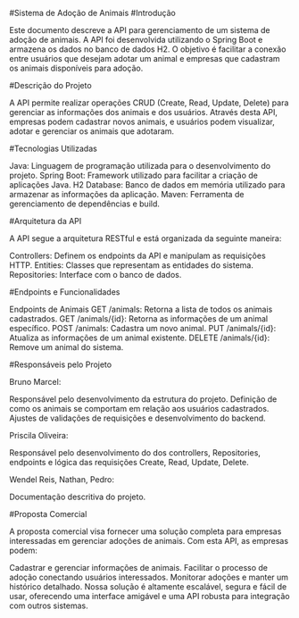 #Sistema de Adoção de Animais
#Introdução

Este documento descreve a API para gerenciamento de um sistema de adoção de animais. A API foi desenvolvida utilizando o Spring Boot e armazena os dados no banco de dados H2. O objetivo é facilitar a conexão entre usuários que desejam adotar um animal e empresas que cadastram os animais disponíveis para adoção.

#Descrição do Projeto

A API permite realizar operações CRUD (Create, Read, Update, Delete) para gerenciar as informações dos animais e dos usuários. Através desta API, empresas podem cadastrar novos animais, e usuários podem visualizar, adotar e gerenciar os animais que adotaram.

#Tecnologias Utilizadas

Java: Linguagem de programação utilizada para o desenvolvimento do projeto.
Spring Boot: Framework utilizado para facilitar a criação de aplicações Java.
H2 Database: Banco de dados em memória utilizado para armazenar as informações da aplicação.
Maven: Ferramenta de gerenciamento de dependências e build.

#Arquitetura da API

A API segue a arquitetura RESTful e está organizada da seguinte maneira:

Controllers: Definem os endpoints da API e manipulam as requisições HTTP.
Entities: Classes que representam as entidades do sistema.
Repositories: Interface com o banco de dados.

#Endpoints e Funcionalidades

Endpoints de Animais
GET /animals: Retorna a lista de todos os animais cadastrados.
GET /animals/{id}: Retorna as informações de um animal específico.
POST /animals: Cadastra um novo animal.
PUT /animals/{id}: Atualiza as informações de um animal existente.
DELETE /animals/{id}: Remove um animal do sistema.

#Responsáveis pelo Projeto

Bruno Marcel:

Responsável pelo desenvolvimento da estrutura do projeto. Definição de como os animais se comportam em relação aos usuários cadastrados.
Ajustes de validações de requisições e desenvolvimento do backend.

Priscila Oliveira:

Responsável pelo desenvolvimento do dos controllers, Repositories, endpoints e lógica das requisições Create, Read, Update, Delete.

Wendel Reis, Nathan, Pedro:

Documentação descritiva do projeto.

#Proposta Comercial

A proposta comercial visa fornecer uma solução completa para empresas interessadas em gerenciar adoções de animais. Com esta API, as empresas podem:

Cadastrar e gerenciar informações de animais.
Facilitar o processo de adoção conectando usuários interessados.
Monitorar adoções e manter um histórico detalhado.
Nossa solução é altamente escalável, segura e fácil de usar, oferecendo uma interface amigável e uma API robusta para integração com outros sistemas.
